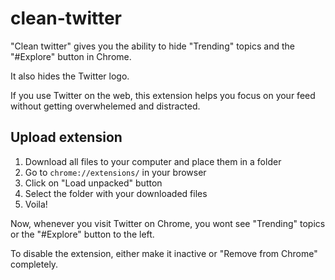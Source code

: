 # clean-twitter
"Clean twitter" gives you the ability to hide "Trending" topics and the "#Explore" button in Chrome.

It also hides the Twitter logo.

If you use Twitter on the web, this extension helps you focus on your feed without getting overwhelemed and distracted.

## Upload extension
1. Download all files to your computer and place them in a folder
2. Go to `chrome://extensions/` in your browser
3. Click on "Load unpacked" button
4. Select the folder with your downloaded files
5. Voila!

Now, whenever you visit Twitter on Chrome, you wont see "Trending" topics or the "#Explore" button to the left.

To disable the extension, either make it inactive or "Remove from Chrome" completely.
